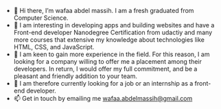 - 👋 Hi there, I’m wafaa abdel massih. I am a fresh graduated from Computer Science.
- 👀 I am interesting in developing apps and building websites and have a Front-end developer Nanodegree Certification from udactiy and many more courses that extensive my knowledge about technologies like HTML, CSS, and JavaScript. 
- 🌱 I am keen to gain more experience in the field. For this reason, I am looking for a company willing to offer me a placement among their developers. In return, I would offer my full commitment, and be a pleasant and friendly addition to your team.
- 💞️ I am therefore currently looking for a job or an internship as a front-end developer.
- 📫 Get in touch by emailing me wafaa.abdelmassih@gmail.com
